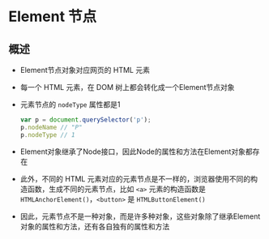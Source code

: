 # Element 节点

## 概述

+ Element节点对象对应网页的 HTML 元素
+ 每一个 HTML 元素，在 DOM 树上都会转化成一个Element节点对象

+ 元素节点的 `nodeType` 属性都是1

  ```js
  var p = document.querySelector('p');
  p.nodeName // "P"
  p.nodeType // 1
  ```

+ Element对象继承了Node接口，因此Node的属性和方法在Element对象都存在

+ 此外，不同的 HTML 元素对应的元素节点是不一样的，浏览器使用不同的构造函数，生成不同的元素节点，比如 `<a>` 元素的构造函数是 `HTMLAnchorElement()`，`<button>` 是 `HTMLButtonElement()`
+ 因此，元素节点不是一种对象，而是许多种对象，这些对象除了继承Element对象的属性和方法，还有各自独有的属性和方法
